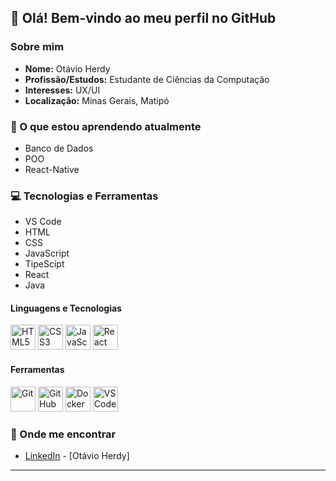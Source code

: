 
## 👋 Olá! Bem-vindo ao meu perfil no GitHub

### Sobre mim
- **Nome:** Otávio Herdy
- **Profissão/Estudos:** Estudante de Ciências da Computação
- **Interesses:** UX/UI
- **Localização:** Minas Gerais, Matipó

### 🌱 O que estou aprendendo atualmente
- Banco de Dados
- POO
- React-Native

### 💻 Tecnologias e Ferramentas
- VS Code
- HTML
- CSS
- JavaScript
- TipeScipt
- React
- Java

#### Linguagens e Tecnologias
<p align="left">
  <img src="https://cdn.jsdelivr.net/gh/devicons/devicon/icons/html5/html5-original.svg" alt="HTML5" width="40" height="40"/>
  <img src="https://cdn.jsdelivr.net/gh/devicons/devicon/icons/css3/css3-original.svg" alt="CSS3" width="40" height="40"/>
  <img src="https://cdn.jsdelivr.net/gh/devicons/devicon/icons/javascript/javascript-original.svg" alt="JavaScript" width="40" height="40"/>
  <img src="https://cdn.jsdelivr.net/gh/devicons/devicon/icons/react/react-original.svg" alt="React" width="40" height="40"/>
</p>

#### Ferramentas
<p align="left">
  <img src="https://cdn.jsdelivr.net/gh/devicons/devicon/icons/git/git-original.svg" alt="Git" width="40" height="40"/>
  <img src="https://cdn.jsdelivr.net/gh/devicons/devicon/icons/github/github-original.svg" alt="GitHub" width="40" height="40"/>
  <img src="https://cdn.jsdelivr.net/gh/devicons/devicon/icons/docker/docker-original.svg" alt="Docker" width="40" height="40"/>
  <img src="https://cdn.jsdelivr.net/gh/devicons/devicon/icons/vscode/vscode-original.svg" alt="VSCode" width="40" height="40"/>
</p>

### 🔗 Onde me encontrar
- [LinkedIn](https://www.linkedin.com/in/ot%C3%A1vio-herdy-76a4a92a6?utm_source=share&utm_campaign=share_via&utm_content=profile&utm_medium=android_app) - [Otávio Herdy]

---

